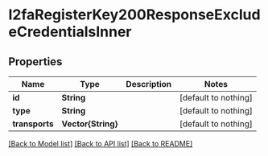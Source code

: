# I2faRegisterKey200ResponseExcludeCredentialsInner


## Properties
Name | Type | Description | Notes
------------ | ------------- | ------------- | -------------
**id** | **String** |  | [default to nothing]
**type** | **String** |  | [default to nothing]
**transports** | **Vector{String}** |  | [default to nothing]


[[Back to Model list]](../README.md#models) [[Back to API list]](../README.md#api-endpoints) [[Back to README]](../README.md)


